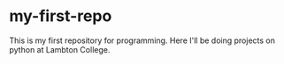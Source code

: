 # my-first-repo
This is my first repository for programming. Here I'll be doing projects on python at Lambton College.
